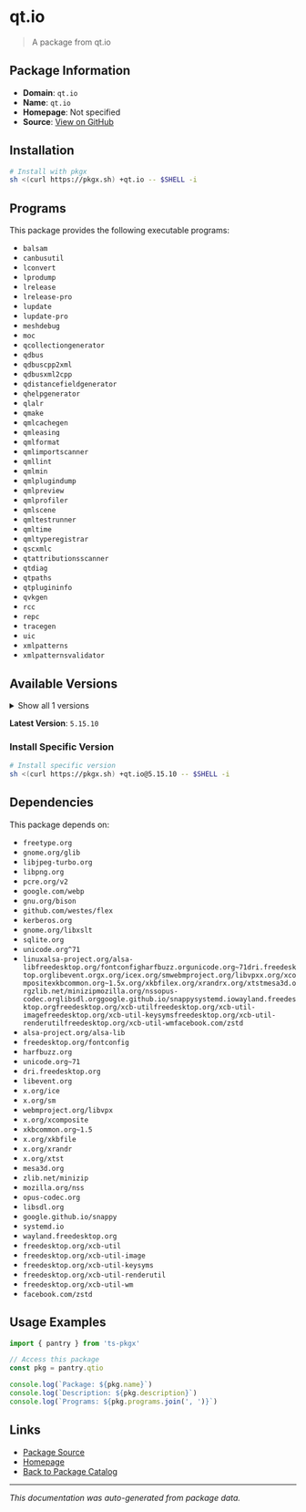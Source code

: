 # qt.io

> A package from qt.io

## Package Information

- **Domain**: `qt.io`
- **Name**: `qt.io`
- **Homepage**: Not specified
- **Source**: [View on GitHub](https://github.com/pkgxdev/pantry/tree/main/projects/qt.io/package.yml)

## Installation

```bash
# Install with pkgx
sh <(curl https://pkgx.sh) +qt.io -- $SHELL -i
```

## Programs

This package provides the following executable programs:

- `balsam`
- `canbusutil`
- `lconvert`
- `lprodump`
- `lrelease`
- `lrelease-pro`
- `lupdate`
- `lupdate-pro`
- `meshdebug`
- `moc`
- `qcollectiongenerator`
- `qdbus`
- `qdbuscpp2xml`
- `qdbusxml2cpp`
- `qdistancefieldgenerator`
- `qhelpgenerator`
- `qlalr`
- `qmake`
- `qmlcachegen`
- `qmleasing`
- `qmlformat`
- `qmlimportscanner`
- `qmllint`
- `qmlmin`
- `qmlplugindump`
- `qmlpreview`
- `qmlprofiler`
- `qmlscene`
- `qmltestrunner`
- `qmltime`
- `qmltyperegistrar`
- `qscxmlc`
- `qtattributionsscanner`
- `qtdiag`
- `qtpaths`
- `qtplugininfo`
- `qvkgen`
- `rcc`
- `repc`
- `tracegen`
- `uic`
- `xmlpatterns`
- `xmlpatternsvalidator`

## Available Versions

<details>
<summary>Show all 1 versions</summary>

- `5.15.10`

</details>

**Latest Version**: `5.15.10`

### Install Specific Version

```bash
# Install specific version
sh <(curl https://pkgx.sh) +qt.io@5.15.10 -- $SHELL -i
```

## Dependencies

This package depends on:

- `freetype.org`
- `gnome.org/glib`
- `libjpeg-turbo.org`
- `libpng.org`
- `pcre.org/v2`
- `google.com/webp`
- `gnu.org/bison`
- `github.com/westes/flex`
- `kerberos.org`
- `gnome.org/libxslt`
- `sqlite.org`
- `unicode.org^71`
- `linuxalsa-project.org/alsa-libfreedesktop.org/fontconfigharfbuzz.orgunicode.org~71dri.freedesktop.orglibevent.orgx.org/icex.org/smwebmproject.org/libvpxx.org/xcompositexkbcommon.org~1.5x.org/xkbfilex.org/xrandrx.org/xtstmesa3d.orgzlib.net/minizipmozilla.org/nssopus-codec.orglibsdl.orggoogle.github.io/snappysystemd.iowayland.freedesktop.orgfreedesktop.org/xcb-utilfreedesktop.org/xcb-util-imagefreedesktop.org/xcb-util-keysymsfreedesktop.org/xcb-util-renderutilfreedesktop.org/xcb-util-wmfacebook.com/zstd`
- `alsa-project.org/alsa-lib`
- `freedesktop.org/fontconfig`
- `harfbuzz.org`
- `unicode.org~71`
- `dri.freedesktop.org`
- `libevent.org`
- `x.org/ice`
- `x.org/sm`
- `webmproject.org/libvpx`
- `x.org/xcomposite`
- `xkbcommon.org~1.5`
- `x.org/xkbfile`
- `x.org/xrandr`
- `x.org/xtst`
- `mesa3d.org`
- `zlib.net/minizip`
- `mozilla.org/nss`
- `opus-codec.org`
- `libsdl.org`
- `google.github.io/snappy`
- `systemd.io`
- `wayland.freedesktop.org`
- `freedesktop.org/xcb-util`
- `freedesktop.org/xcb-util-image`
- `freedesktop.org/xcb-util-keysyms`
- `freedesktop.org/xcb-util-renderutil`
- `freedesktop.org/xcb-util-wm`
- `facebook.com/zstd`

## Usage Examples

```typescript
import { pantry } from 'ts-pkgx'

// Access this package
const pkg = pantry.qtio

console.log(`Package: ${pkg.name}`)
console.log(`Description: ${pkg.description}`)
console.log(`Programs: ${pkg.programs.join(', ')}`)
```

## Links

- [Package Source](https://github.com/pkgxdev/pantry/tree/main/projects/qt.io/package.yml)
- [Homepage](#)
- [Back to Package Catalog](../package-catalog.md)

---

*This documentation was auto-generated from package data.*
